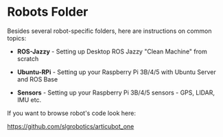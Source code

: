 # Robots Folder

Besides several robot-specific folders, here are instructions on common topics:

- **ROS-Jazzy** - Setting up Desktop ROS Jazzy "Clean Machine" from scratch

- **Ubuntu-RPi** - Setting up your Raspberry Pi 3B/4/5 with Ubuntu Server and ROS Base

- **Sensors** - Setting up your Raspberry Pi 3B/4/5 sensors - GPS, LIDAR, IMU etc.

If you want to browse robot's code look here:

https://github.com/slgrobotics/articubot_one

